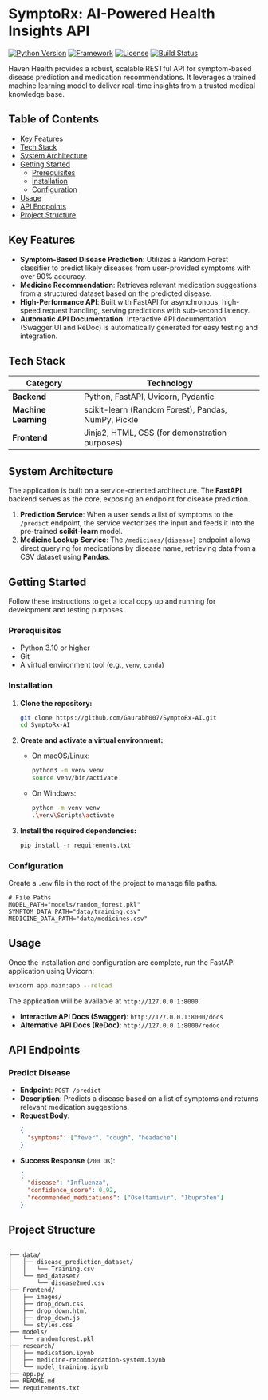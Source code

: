 # SymptoRx: AI-Powered Health Insights API

[![Python Version](https://img.shields.io/badge/Python-3.10%2B-blue.svg)](https://www.python.org/downloads/)
[![Framework](https://img.shields.io/badge/Framework-FastAPI-009688.svg)](https://fastapi.tiangolo.com/)
[![License](https://img.shields.io/badge/License-MIT-green.svg)](https://opensource.org/licenses/MIT)
[![Build Status](https://img.shields.io/badge/build-passing-brightgreen.svg)]()

Haven Health provides a robust, scalable RESTful API for symptom-based disease prediction and medication recommendations. It leverages a trained machine learning model to deliver real-time insights from a trusted medical knowledge base.

## Table of Contents

- [Key Features](#key-features)
- [Tech Stack](#tech-stack)
- [System Architecture](#system-architecture)
- [Getting Started](#getting-started)
  - [Prerequisites](#prerequisites)
  - [Installation](#installation)
  - [Configuration](#configuration)
- [Usage](#usage)
- [API Endpoints](#api-endpoints)
- [Project Structure](#project-structure)


## Key Features

*   **Symptom-Based Disease Prediction**: Utilizes a Random Forest classifier to predict likely diseases from user-provided symptoms with over 90% accuracy.
*   **Medicine Recommendation**: Retrieves relevant medication suggestions from a structured dataset based on the predicted disease.
*   **High-Performance API**: Built with FastAPI for asynchronous, high-speed request handling, serving predictions with sub-second latency.
*   **Automatic API Documentation**: Interactive API documentation (Swagger UI and ReDoc) is automatically generated for easy testing and integration.

## Tech Stack

| Category           | Technology                                        |
| ------------------ | ------------------------------------------------- |
| **Backend**        | Python, FastAPI, Uvicorn, Pydantic                |
| **Machine Learning** | scikit-learn (Random Forest), Pandas, NumPy, Pickle |
| **Frontend**       | Jinja2, HTML, CSS (for demonstration purposes)    |

## System Architecture

The application is built on a service-oriented architecture. The **FastAPI** backend serves as the core, exposing an endpoint for disease prediction.

1.  **Prediction Service**: When a user sends a list of symptoms to the `/predict` endpoint, the service vectorizes the input and feeds it into the pre-trained **scikit-learn** model.
2.  **Medicine Lookup Service**: The `/medicines/{disease}` endpoint allows direct querying for medications by disease name, retrieving data from a CSV dataset using **Pandas**.

## Getting Started

Follow these instructions to get a local copy up and running for development and testing purposes.

### Prerequisites

*   Python 3.10 or higher
*   Git
*   A virtual environment tool (e.g., `venv`, `conda`)

### Installation

1.  **Clone the repository:**
    ```sh
    git clone https://github.com/Gaurabh007/SymptoRx-AI.git
    cd SymptoRx-AI
    ```

2.  **Create and activate a virtual environment:**
    *   On macOS/Linux:
        ```sh
        python3 -m venv venv
        source venv/bin/activate
        ```
    *   On Windows:
        ```sh
        python -m venv venv
        .\venv\Scripts\activate
        ```

3.  **Install the required dependencies:**
    ```sh
    pip install -r requirements.txt
    ```

### Configuration

Create a `.env` file in the root of the project to manage file paths.

```env
# File Paths
MODEL_PATH="models/random_forest.pkl"
SYMPTOM_DATA_PATH="data/training.csv"
MEDICINE_DATA_PATH="data/medicines.csv"
```

## Usage

Once the installation and configuration are complete, run the FastAPI application using Uvicorn:

```sh
uvicorn app.main:app --reload
```

The application will be available at `http://127.0.0.1:8000`.

*   **Interactive API Docs (Swagger)**: `http://127.0.0.1:8000/docs`
*   **Alternative API Docs (ReDoc)**: `http://127.0.0.1:8000/redoc`

## API Endpoints

### Predict Disease

*   **Endpoint**: `POST /predict`
*   **Description**: Predicts a disease based on a list of symptoms and returns relevant medication suggestions.
*   **Request Body**:
    ```json
    {
      "symptoms": ["fever", "cough", "headache"]
    }
    ```
*   **Success Response** (`200 OK`):
    ```json
    {
      "disease": "Influenza",
      "confidence_score": 0.92,
      "recommended_medications": ["Oseltamivir", "Ibuprofen"]
    }
    ```

## Project Structure

```
.
├── data/
│   ├── disease_prediction_dataset/
│   │   └── Training.csv
│   └── med_dataset/
│       └── disease2med.csv
├── Frontend/
│   ├── images/
│   ├── drop_down.css
│   ├── drop_down.html
│   ├── drop_down.js
│   └── styles.css
├── models/
│   └── randomforest.pkl
├── research/
│   ├── medication.ipynb
│   ├── medicine-recommendation-system.ipynb
│   └── model_training.ipynb
├── app.py
├── README.md
└── requirements.txt

```


